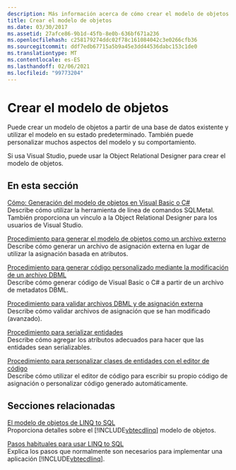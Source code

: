 ```yaml
---
description: Más información acerca de cómo crear el modelo de objetos
title: Crear el modelo de objetos
ms.date: 03/30/2017
ms.assetid: 27afce86-9b1d-45fb-8e0b-636bf671a236
ms.openlocfilehash: c258179274ddc02f78c161084042c3e0266cfb36
ms.sourcegitcommit: ddf7edb67715a5b9a45e3dd44536dabc153c1de0
ms.translationtype: MT
ms.contentlocale: es-ES
ms.lasthandoff: 02/06/2021
ms.locfileid: "99773204"
---
```

# <a name="creating-the-object-model"></a>Crear el modelo de objetos

Puede crear un modelo de objetos a partir de una base de datos existente y utilizar el modelo en su estado predeterminado. También puede personalizar muchos aspectos del modelo y su comportamiento.  
  
 Si usa Visual Studio, puede usar la Object Relational Designer para crear el modelo de objetos.  
  
## <a name="in-this-section"></a>En esta sección  

 [Cómo: Generación del modelo de objetos en Visual Basic o C#](how-to-generate-the-object-model-in-visual-basic-or-csharp.md)  
 Describe cómo utilizar la herramienta de línea de comandos SQLMetal. También proporciona un vínculo a la Object Relational Designer para los usuarios de Visual Studio.  
  
 [Procedimiento para generar el modelo de objetos como un archivo externo](how-to-generate-the-object-model-as-an-external-file.md)  
 Describe cómo generar un archivo de asignación externa en lugar de utilizar la asignación basada en atributos.  
  
 [Procedimiento para generar código personalizado mediante la modificación de un archivo DBML](how-to-generate-customized-code-by-modifying-a-dbml-file.md)  
 Describe cómo generar código de Visual Basic o C# a partir de un archivo de metadatos DBML.  
  
 [Procedimiento para validar archivos DBML y de asignación externa](how-to-validate-dbml-and-external-mapping-files.md)  
 Describe cómo validar archivos de asignación que se han modificado (avanzado).  
  
 [Procedimiento para serializar entidades](how-to-make-entities-serializable.md)  
 Describe cómo agregar los atributos adecuados para hacer que las entidades sean serializables.  
  
 [Procedimiento para personalizar clases de entidades con el editor de código](how-to-customize-entity-classes-by-using-the-code-editor.md)  
 Describe cómo utilizar el editor de código para escribir su propio código de asignación o personalizar código generado automáticamente.  
  
## <a name="related-sections"></a>Secciones relacionadas  

 [El modelo de objetos de LINQ to SQL](the-linq-to-sql-object-model.md)  
 Proporciona detalles sobre el [!INCLUDE[vbtecdlinq](../../../../../../includes/vbtecdlinq-md.md)] modelo de objetos.  
  
 [Pasos habituales para usar LINQ to SQL](typical-steps-for-using-linq-to-sql.md)  
 Explica los pasos que normalmente son necesarios para implementar una aplicación [!INCLUDE[vbtecdlinq](../../../../../../includes/vbtecdlinq-md.md)].

